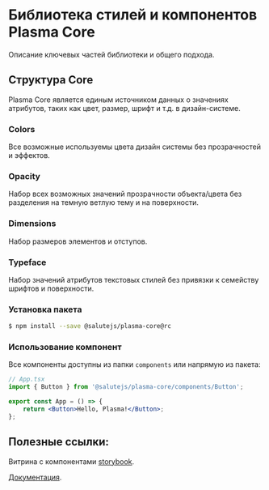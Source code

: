 # Библиотека стилей и компонентов Plasma Core

Описание ключевых частей библиотеки и общего подхода.

## Структура Core

Plasma Core является единым источником данных о значениях атрибутов, таких как цвет, размер, шрифт и т.д. в дизайн-системе.

### Colors

Все возможные используемы цвета дизайн системы без прозрачностей и эффектов.

### Opacity

Набор всех возможных значений прозрачности объекта/цвета без разделения на темную ветлую тему и на поверхности.

### Dimensions

Набор размеров элементов и отступов.

### Typeface

Набор значений атрибутов текстовых стилей без привязки к семейству шрифтов и поверхности.

### Установка пакета

```bash
$ npm install --save @salutejs/plasma-core@rc
```

### Использование компонент

Все компоненты доступны из папки `components` или напрямую из пакета:

```jsx
// App.tsx
import { Button } from '@salutejs/plasma-core/components/Button';

export const App = () => {
    return <Button>Hello, Plasma!</Button>;
};
```

## Полезные ссылки:

Витрина с компонентами [storybook](https://rc--5f96ec813d800900227e3b93.chromatic.com).

[Документация](https://rc--5f96ec813d800900227e3b93.chromatic.com/?path=/docs/).
